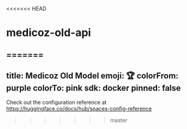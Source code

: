 <<<<<<< HEAD
# medicoz-old-api
=======
---
title: Medicoz Old Model
emoji: 🏆
colorFrom: purple
colorTo: pink
sdk: docker
pinned: false
---

Check out the configuration reference at https://huggingface.co/docs/hub/spaces-config-reference
>>>>>>> master
